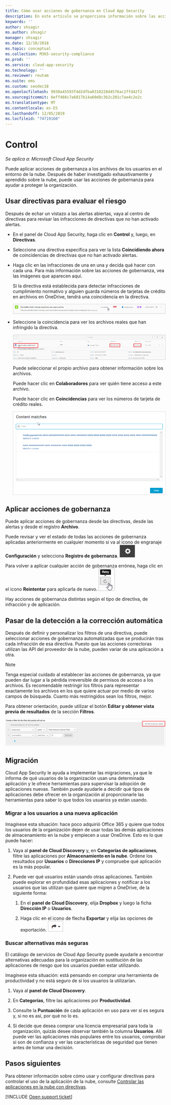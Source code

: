 ```yaml
---
title: Cómo usar acciones de gobernanza en Cloud App Security
description: En este artículo se proporciona información sobre las acciones de gobernanza que se pueden realizar en Cloud App Security para controlar el uso de aplicaciones en la nube de la organización.
keywords: ''
author: shsagir
ms.author: shsagir
manager: shsagir
ms.date: 12/10/2018
ms.topic: conceptual
ms.collection: M365-security-compliance
ms.prod: ''
ms.service: cloud-app-security
ms.technology: ''
ms.reviewer: reutam
ms.suite: ems
ms.custom: seodec18
ms.openlocfilehash: 9930a45593f4d2dfba0310228d4576ac2ffd42f2
ms.sourcegitcommit: 6eff466c7a6817b14a60d8c3b2c201c7ae4c2e2c
ms.translationtype: MT
ms.contentlocale: es-ES
ms.lasthandoff: 12/05/2019
ms.locfileid: "74719160"
---
```

# <a name="control"></a>Control

*Se aplica a: Microsoft Cloud App Security*

Puede aplicar acciones de gobernanza a los archivos de los usuarios en el entorno de la nube. Después de haber investigado exhaustivamente y aprendido sobre la nube, puede usar las acciones de gobernanza para ayudar a proteger la organización.

## <a name="use-policies-to-assess-risk"></a>Usar directivas para evaluar el riesgo

Después de echar un vistazo a las alertas abiertas, vaya al centro de directivas para revisar las infracciones de directivas que no han activado alertas.

- En el panel de Cloud App Security, haga clic en **Control** y, luego, en **Directivas**.

- Seleccione una directiva específica para ver la lista **Coincidiendo ahora** de coincidencias de directivas que no han activado alertas.

- Haga clic en las infracciones de una en una y decida qué hacer con cada una. Para más información sobre las acciones de gobernanza, vea las imágenes que aparecen aquí.

    Si la directiva está establecida para detectar infracciones de cumplimiento normativo y alguien guarda números de tarjetas de crédito en archivos en OneDrive, tendrá una coincidencia en la directiva.

    ![Coincide con PCI](media/pci-matches.png "coincidencias de PCI")

- Seleccione la coincidencia para ver los archivos reales que han infringido la directiva.

    ![Coincidencias de contenido de PCI](media/pci-content-matches.png "coincidencias de contenido de PCI")

    Puede seleccionar el propio archivo para obtener información sobre los archivos.

    Puede hacer clic en **Colaboradores** para ver quién tiene acceso a este archivo.

    Puede hacer clic en **Coincidencias** para ver los números de tarjeta de crédito reales.

    ![El contenido coincide con los números de la tarjeta de crédito](media/content-matches-ccn.png "el contenido coincide con los números de la tarjeta de crédito")

## <a name="apply-governance-actions"></a>Aplicar acciones de gobernanza

Puede aplicar acciones de gobernanza desde las directivas, desde las alertas y desde el registro **Archivo**.

Puede revisar y ver el estado de todas las acciones de gobernanza aplicadas anteriormente en cualquier momento si va al icono de engranaje **Configuración** y selecciona **Registro de gobernanza**. ![icono de configuración](media/settings-icon.png "sicono de configuración ")

Para volver a aplicar cualquier acción de gobernanza errónea, haga clic en el icono **Reintentar** para aplicarla de nuevo. ![Icono reintentar](media/retry-icon.png "ricono de etry ")

Hay acciones de gobernanza distintas según el tipo de directiva, de infracción y de aplicación.

## <a name="move-from-detection-to-automatic-remediation"></a>Pasar de la detección a la corrección automática

Después de definir y personalizar los filtros de una directiva, puede seleccionar acciones de gobernanza automatizadas que se producirán tras cada infracción de esa directiva.
Puesto que las acciones correctoras utilizan las API del proveedor de la nube, pueden variar de una aplicación a otra.

> [!NOTE]
> Tenga especial cuidado al establecer las acciones de gobernanza, ya que pueden dar lugar a la pérdida irreversible de permisos de acceso a los archivos.
> Es recomendable restringir los filtros para representar exactamente los archivos en los que quiere actuar por medio de varios campos de búsqueda. Cuanto más restringidos sean los filtros, mejor.
>
> Para obtener orientación, puede utilizar el botón **Editar y obtener vista previa de resultados** de la sección **Filtros**.

![Resultados de edición y vista previa de la Directiva de archivo](media/file-policy-edit-and-preview-results.png "editar la directiva de archivo y obtener una vista previa de resultados")

## <a name="migration"></a>Migración

Cloud App Security le ayuda a implementar las migraciones, ya que le informa de qué usuarios de la organización usan una determinada aplicación y le ofrece herramientas para supervisar la adopción de aplicaciones nuevas. También puede ayudarle a decidir qué tipos de aplicaciones debe ofrecer en la organización al proporcionarle las herramientas para saber lo que todos los usuarios ya están usando.

### <a name="migrate-your-users-to-a-new-app"></a>Migrar a los usuarios a una nueva aplicación

Imagínese esta situación: hace poco adquirió Office 365 y quiere que todos los usuarios de la organización dejen de usar todas las demás aplicaciones de almacenamiento en la nube y empiecen a usar OneDrive. Esto es lo que puede hacer:

1. Vaya al **panel de Cloud Discovery** y, en **Categorías de aplicaciones**, filtre las aplicaciones por **Almacenamiento en la nube**. Ordene los resultados por **Usuarios** o **Direcciones IP** y compruebe qué aplicación es la más popular.

2. Puede ver qué usuarios están usando otras aplicaciones. También puede explorar en profundidad esas aplicaciones y notificar a los usuarios que las utilizan que quiere que migren a OneDrive, de la siguiente forma:

    1. En el **panel de Cloud Discovery**, elija **Dropbox** y luego la ficha **Dirección IP** o **Usuarios**.

    2. Haga clic en el icono de flecha **Exportar** y elija las opciones de exportación. ![Icono de flecha](media/arrow-icon.png "aicono de RROW ")

### <a name="find-more-secure-alternatives"></a>Buscar alternativas más seguras

El catálogo de servicios de Cloud App Security puede ayudarle a encontrar alternativas adecuadas para la organización en sustitución de las aplicaciones de riesgo que los usuarios puedan estar utilizando.

Imagínese esta situación: está pensando en comprar una herramienta de productividad y no está seguro de si los usuarios la utilizarían.

1. Vaya al **panel de Cloud Discovery**.

2. En **Categorías**, filtre las aplicaciones por **Productividad**.

3. Consulte la **Puntuación** de cada aplicación en uso para ver si es segura y, si no es así, por qué no lo es.

4. Si decide que desea comprar una licencia empresarial para toda la organización, quizás desee observar también la columna **Usuarios**. Allí puede ver las aplicaciones más populares entre los usuarios, comprobar si son de confianza y ver las características de seguridad que tienen antes de tomar una decisión.

## <a name="next-steps"></a>Pasos siguientes

Para obtener información sobre cómo usar y configurar directivas para controlar el uso de la aplicación de la nube, consulte [Controlar las aplicaciones en la nube con directivas](control-cloud-apps-with-policies.md).

[!INCLUDE [Open support ticket](includes/support.md)]
